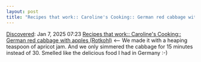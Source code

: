 ```yaml
---
layout: post
title: "Recipes that work:: Caroline's Cooking:: German red cabbage with apples (Rotkohl)"
---
```

[Discovered](http://rolandtanglao.com/2020/07/29/p1-blogthis-checkvist-list-links-to-blog/): Jan 7, 2025 07:23 [Recipes that work:: Caroline's Cooking:: German red cabbage with apples (Rotkohl)](https://www.carolinescooking.com/braised-red-cabbage-with-apples/) <-- We made it with a heaping teaspoon of apricot jam. And we only simmered the cabbage for 15 minutes instead of 30. Smelled like the delicious food I had in Germany :-)
